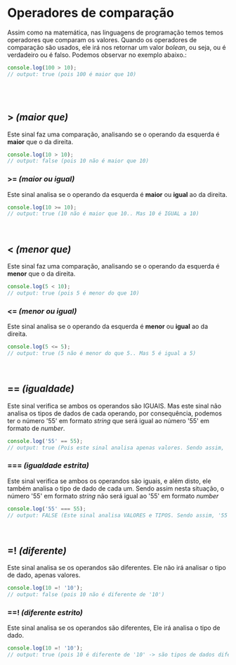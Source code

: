 # Operadores de comparação
Assim como na matemática, nas linguagens de programação temos temos operadores que comparam os valores. Quando os operadores de comparação são usados, ele irá nos retornar um valor _bolean_, ou seja, ou é verdadeiro ou é falso. Podemos observar no exemplo abaixo.:
```js
console.log(100 > 10); 
// output: true (pois 100 é maior que 10)
```


</br>
</br>


## > _(maior que)_
Este sinal faz uma comparação, analisando se o operando da esquerda é __maior__ que o da direita.
```js
console.log(10 > 10);
// output: false (pois 10 não é maior que 10)
```

### >= _(maior ou igual)_
Este sinal analisa se o operando da esquerda é __maior__ ou __igual__ ao da direita.
```js
console.log(10 >= 10);
// output: true (10 não é maior que 10.. Mas 10 é IGUAL a 10)
```


</br>



## < _(menor que)_
Este sinal faz uma comparação, analisando se o operando da esquerda é __menor__ que o da direita.
```js
console.log(5 < 10);
// output: true (pois 5 é menor do que 10)
```

### <= _(menor ou igual)_
Este sinal analisa se o operando da esquerda é __menor__ ou __igual__ ao da direita. 
```js
console.log(5 <= 5);
// output: true (5 não é menor do que 5.. Mas 5 é igual a 5)
```



</br>



## == _(igualdade)_
Este sinal verifica se ambos os operandos são IGUAIS. Mas este sinal não analisa os tipos de dados de cada operando, por consequência, podemos ter o número '55' em formato _string_ que será igual ao número '55' em formato de _number_.
```js
console.log('55' == 55);
// output: true (Pois este sinal analisa apenas valores. Sendo assim, '55' é igual a 55)
```

### === _(igualdade estrita)_
Este sinal verifica se ambos os operandos são iguais, e além disto, ele também analisa o tipo de dado de cada um. Sendo assim nesta situação, o número '55' em formato _string_ não será igual ao '55' em formato _number_
```js
console.log('55' === 55);
// output: FALSE (Este sinal analisa VALORES e TIPOS. Sendo assim, '55' não é igual a 55 do tipo number)
```



</br>



## =! _(diferente)_
Este sinal analisa se os operandos são diferentes. Ele não irá analisar o tipo de dado, apenas valores.
```js
console.log(10 =! '10');
// output: false (pois 10 não é diferente de '10')
```

### ==! _(diferente estrito)_
Este sinal analisa se os operandos são diferentes, Ele irá analisa o tipo de dado.
```js
console.log(10 =! '10');
// output: true (pois 10 é diferente de '10' -> são tipos de dados diferentes)
```